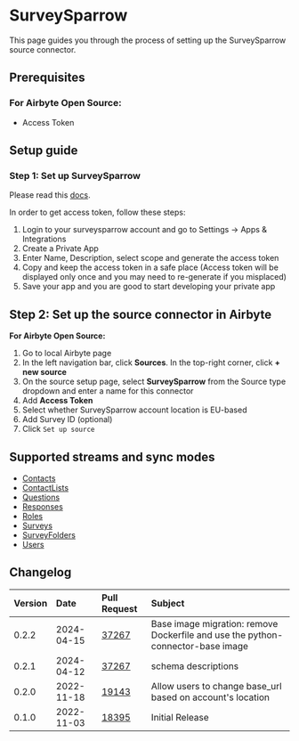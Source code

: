 # SurveySparrow

This page guides you through the process of setting up the SurveySparrow source connector.

## Prerequisites

### For Airbyte Open Source:
* Access Token

## Setup guide
### Step 1: Set up SurveySparrow
Please read this [docs](https://developers.surveysparrow.com/rest-apis).

In order to get access token, follow these steps:

1. Login to your surveysparrow account and go to Settings → Apps & Integrations
2. Create a Private App
3. Enter Name, Description, select scope and generate the access token
4. Copy and keep the access token in a safe place (Access token will be displayed only once and you may need to re-generate if you misplaced)
5. Save your app and you are good to start developing your private app

## Step 2: Set up the source connector in Airbyte

**For Airbyte Open Source:**

1. Go to local Airbyte page
2. In the left navigation bar, click **Sources**. In the top-right corner, click **+ new source**
3. On the source setup page, select **SurveySparrow** from the Source type dropdown and enter a name for this connector
4. Add **Access Token**
5. Select whether SurveySparrow account location is EU-based
6. Add Survey ID (optional)
7. Click `Set up source`

## Supported streams and sync modes

* [Contacts](https://developers.surveysparrow.com/rest-apis/contacts#getV3Contacts)
* [ContactLists](https://developers.surveysparrow.com/rest-apis/contact_lists#getV3Contact_lists)
* [Questions](https://developers.surveysparrow.com/rest-apis/questions#getV3Questions)
* [Responses](https://developers.surveysparrow.com/rest-apis/response#getV3Responses)
* [Roles](https://developers.surveysparrow.com/rest-apis/roles#getV3Roles)
* [Surveys](https://developers.surveysparrow.com/rest-apis/survey#getV3Surveys)
* [SurveyFolders](https://developers.surveysparrow.com/rest-apis/survey_folder#getV3Survey_folders)
* [Users](https://developers.surveysparrow.com/rest-apis/users#getV3Users)

## Changelog

| Version | Date       | Pull Request                                             | Subject                                                                |
| :------ | :--------- | :------------------------------------------------------- | :--------------------------------------------------------------------- |
| 0.2.2 | 2024-04-15 | [37267](https://github.com/airbytehq/airbyte/pull/37267) | Base image migration: remove Dockerfile and use the python-connector-base image |
| 0.2.1 | 2024-04-12 | [37267](https://github.com/airbytehq/airbyte/pull/37267) | schema descriptions |
| 0.2.0   | 2022-11-18 | [19143](https://github.com/airbytehq/airbyte/pull/19143) | Allow users to change base_url based on account's location             |
| 0.1.0   | 2022-11-03 | [18395](https://github.com/airbytehq/airbyte/pull/18395) | Initial Release                                                        |

